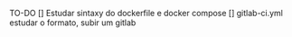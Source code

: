 TO-DO
[] Estudar sintaxy do dockerfile e docker compose
[] gitlab-ci.yml estudar o formato, subir um gitlab